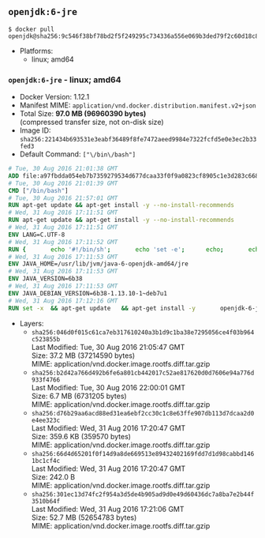 ## `openjdk:6-jre`

```console
$ docker pull openjdk@sha256:9c546f38bf78bd2f5f249295c734336a556e069b3ded79f2c60d18c85c4f02a1
```

-	Platforms:
	-	linux; amd64

### `openjdk:6-jre` - linux; amd64

-	Docker Version: 1.12.1
-	Manifest MIME: `application/vnd.docker.distribution.manifest.v2+json`
-	Total Size: **97.0 MB (96960390 bytes)**  
	(compressed transfer size, not on-disk size)
-	Image ID: `sha256:221434b693531e3eabf36489f8fe7472aeed9984e7322fcfd5e0e3ec2b33fed3`
-	Default Command: `["\/bin\/bash"]`

```dockerfile
# Tue, 30 Aug 2016 21:01:38 GMT
ADD file:a97fbdda054eb7b7359279534d677dcaa33f0f9a0823cf8905c1e3d283c66893 in / 
# Tue, 30 Aug 2016 21:01:39 GMT
CMD ["/bin/bash"]
# Tue, 30 Aug 2016 21:57:01 GMT
RUN apt-get update && apt-get install -y --no-install-recommends 		ca-certificates 		curl 		wget 	&& rm -rf /var/lib/apt/lists/*
# Wed, 31 Aug 2016 17:11:51 GMT
RUN apt-get update && apt-get install -y --no-install-recommends 		bzip2 		unzip 		xz-utils 	&& rm -rf /var/lib/apt/lists/*
# Wed, 31 Aug 2016 17:11:51 GMT
ENV LANG=C.UTF-8
# Wed, 31 Aug 2016 17:11:52 GMT
RUN { 		echo '#!/bin/sh'; 		echo 'set -e'; 		echo; 		echo 'dirname "$(dirname "$(readlink -f "$(which javac || which java)")")"'; 	} > /usr/local/bin/docker-java-home 	&& chmod +x /usr/local/bin/docker-java-home
# Wed, 31 Aug 2016 17:11:53 GMT
ENV JAVA_HOME=/usr/lib/jvm/java-6-openjdk-amd64/jre
# Wed, 31 Aug 2016 17:11:53 GMT
ENV JAVA_VERSION=6b38
# Wed, 31 Aug 2016 17:11:53 GMT
ENV JAVA_DEBIAN_VERSION=6b38-1.13.10-1~deb7u1
# Wed, 31 Aug 2016 17:12:16 GMT
RUN set -x 	&& apt-get update 	&& apt-get install -y 		openjdk-6-jre-headless="$JAVA_DEBIAN_VERSION" 	&& rm -rf /var/lib/apt/lists/* 	&& [ "$JAVA_HOME" = "$(docker-java-home)" ]
```

-	Layers:
	-	`sha256:046d0f015c61ca7eb317610240a3b1d9c1ba38e7295056ce4f03b964c523855b`  
		Last Modified: Tue, 30 Aug 2016 21:05:47 GMT  
		Size: 37.2 MB (37214590 bytes)  
		MIME: application/vnd.docker.image.rootfs.diff.tar.gzip
	-	`sha256:b2d42a766d492b6fe6a801cb442017c52ae817620d0d7606e94a776d933f4766`  
		Last Modified: Tue, 30 Aug 2016 22:00:01 GMT  
		Size: 6.7 MB (6731205 bytes)  
		MIME: application/vnd.docker.image.rootfs.diff.tar.gzip
	-	`sha256:d76b29aa6acd88ed31ea6ebf2cc30c1c8e63ffe907db113d7dcaa2d0e4ee323c`  
		Last Modified: Wed, 31 Aug 2016 17:20:47 GMT  
		Size: 359.6 KB (359570 bytes)  
		MIME: application/vnd.docker.image.rootfs.diff.tar.gzip
	-	`sha256:66d4d65201f0f14d9a8de669513e89432402169fdd7d1d98cabbd1461bc1cf4c`  
		Last Modified: Wed, 31 Aug 2016 17:20:47 GMT  
		Size: 242.0 B  
		MIME: application/vnd.docker.image.rootfs.diff.tar.gzip
	-	`sha256:301ec13d74fc2f954a3d5de4b905ad9d0e49d60436dc7a8ba7e2b44f3510b64f`  
		Last Modified: Wed, 31 Aug 2016 17:21:06 GMT  
		Size: 52.7 MB (52654783 bytes)  
		MIME: application/vnd.docker.image.rootfs.diff.tar.gzip
